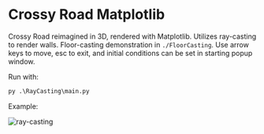 # Crossy Road Matplotlib

Crossy Road reimagined in 3D, rendered with Matplotlib. Utilizes ray-casting to render walls. Floor-casting demonstration in `./FloorCasting`. Use arrow keys to move, esc to exit, and initial conditions can be set in starting popup window.

Run with:
```python
py .\RayCasting\main.py
```

Example:

![ray-casting](https://github.com/xegativ/ray-casting-crossy-road/assets/52055203/d0e46957-cd03-4658-8f6f-704f05dae5d4)
